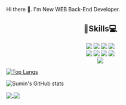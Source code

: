 Hi there 👋. I'm New WEB Back-End Developer.


<h2 align="center">💪Skills💻</h2>
<div align="center">
  <img src="https://img.shields.io/badge/Java-white?style=flat&logo=Java&logoColor=black"/>
  <img src="https://img.shields.io/badge/Python-yellow?style=flat&logo=Python&logoColor=blue"/> 
  <img src="https://img.shields.io/badge/MySQL-blue?style=flat&logo=MySQL&logoColor=black"/>
  <img src="https://img.shields.io/badge/Spring-green?style=flat&logo=Spring&logoColor=black"/>
</div>
<div align="center">
  <img src="https://img.shields.io/badge/JavaScript-orange?style=flat&logo=JavaScript&logoColor=black"/>
  <img src="https://img.shields.io/badge/html5-navy?style=flat&logo=HTML5&logoColor=white"/> 
  <img src="https://img.shields.io/badge/css3-pink?style=flat&logo=CSS3&logoColor=black"/>
  <img src="https://img.shields.io/badge/React-gray?style=flat&logo=React&logoColor=skyblue"/>
</div>
<div align="center">
  <img src="https://img.shields.io/badge/R-white?style=flat&logo=R&logoColor=blue"/>
</div>





[![Top Langs](https://github-readme-stats.vercel.app/api/top-langs/?username=akakss225&hide=javascript,html,css,scss&layout=compact&theme=radical)](https://github.com/anuraghazra/github-readme-stats)

![Sumin's GitHub stats](https://github-readme-stats.vercel.app/api?username=akakss225&show_icons=true&theme=radical)



<a href="https://github.com/anuraghazra/github-readme-stats">
  <img align="center" src="https://github-readme-stats.vercel.app/api/pin/?username=anuraghazra&repo=github-readme-stats" />
</a>
<a href="https://github.com/anuraghazra/convoychat">
  <img align="center" src="https://github-readme-stats.vercel.app/api/pin/?username=anuraghazra&repo=convoychat" />
</a>


<!--
**akakss225/akakss225** is a ✨ _special_ ✨ repository because its `README.md` (this file) appears on your GitHub profile.

Here are some ideas to get you started:

- 🔭 I’m currently working on ...
- 🌱 I’m currently learning ...
- 👯 I’m looking to collaborate on ...
- 🤔 I’m looking for help with ...
- 💬 Ask me about ...
- 📫 How to reach me: ...
- 😄 Pronouns: ...
- ⚡ Fun fact: ...
-->
